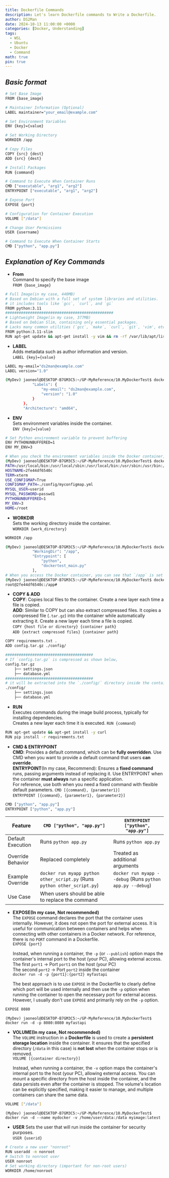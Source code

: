 ```yaml
---
title: Dockerfile Commands
description: Let's learn Dockerfile commands to Write a Dockerfile.
author: DS2Man
date: 2024-10-13 11:00:00 +0000
categories: [Docker, Understanding]
tags:
  - WSL
  - Ubuntu
  - Docker
  - Command
math: true
pin: true
---
```


## *Basic format*

```bash
# Set Base Image
FROM {base_image}

# Maintainer Information (Optional)
LABEL maintainer="your_email@example.com"

# Set Environment Variables
ENV {key}={value}

# Set Working Directory
WORKDIR /app

# Copy Files
COPY {src} {dest}
ADD {src} {dest}

# Install Packages
RUN {command}

# Command to Execute When Container Runs
CMD ["executable", "arg1", "arg2"]
ENTRYPOINT ["executable", "arg1", "arg2"]

# Expose Port
EXPOSE {port}

# Configuration for Container Execution
VOLUME ["/data"]

# Change User Permissions
USER {username}

# Command to Execute When Container Starts
CMD ["python", "app.py"]

```


## *Explanation of Key Commands*

- **From**    
	Command to specify the base image    
	`FROM {base_image}`
		
```bash
# Full Image(in my case, 440MB)
# Based on Debian with a full set of system libraries and utilities.
# it includes tools like `gcc`, `curl`, and `gi`
FROM python:3.11
################################################
# Lightweight Image(in my case, 377MB)
# Based on Debian Slim, containing only essential packages.
# Lacks many common utilities (`gcc`, `make`, `curl`, `git`, 'vim', etc.), requiring manual installation if needed.
FROM python:3.11-slim
RUN apt-get update && apt-get install -y vim && rm -rf /var/lib/apt/lists/*
```

- **LABEL**    
	Adds metadata such as author information and version.    
	`LABEL {key}={value}`
		
```bash
LABEL my-email="ds2man@example.com"
LABEL version="1.0"
```

```bash
(MyDev) jaoneol@DESKTOP-B7GM3C5:~/GP-MyReference/10.MyDockerTest$ docker inspect ds2man/dockertest:v0.1 | grep Label -A 5
            "Labels": {
                "my-email": "ds2man@example.com",
                "version": "1.0"
            }
        },
        "Architecture": "amd64",
```

- **ENV**    
	Sets environment variables inside the container.    
	`ENV {key}={value}`
		
```bash
# Set Python environment variable to prevent buffering
ENV PYTHONUNBUFFERED=1
ENV MY_ENV=3
```

```bash
# When you check the environment variables inside the Docker container, you can see that they are registered.
(MyDev) jaoneol@DESKTOP-B7GM3C5:~/GP-MyReference/10.MyDockerTest$ docker exec -it mydocker env
PATH=/usr/local/bin:/usr/local/sbin:/usr/local/bin:/usr/sbin:/usr/bin:/sbin:/bin
HOSTNAME=2fe44df6540c
TERM=xterm
USE_CONFIGMAP=True
CONFIGMAP_PATH=./config/myconfigmap.yml
MYSQL_USER=userid
MYSQL_PASSWORD=passwd1
PYTHONUNBUFFERED=1
MY_ENV=3
HOME=/root
```

- **WORKDIR**    
	Sets the working directory inside the container.    
	`WORKDIR {work_directory}`
		
```bash
WORKDIR /app
```

```bash
(MyDev) jaoneol@DESKTOP-B7GM3C5:~/GP-MyReference/10.MyDockerTest$ docker inspect mydocker | grep "WorkingDir" -A 4
            "WorkingDir": "/app",
            "Entrypoint": [
                "python",
                "dockertest_main.py"
            ],
# When you access the Docker container, you can see that `/app` is set as the home directory.
(MyDev) jaoneol@DESKTOP-B7GM3C5:~/GP-MyReference/10.MyDockerTest$ docker exec -it mydocker /bin/bash
root@2fe44df6540c:/app# 
```

- **COPY & ADD**    
	**COPY**: Copies local files to the container. Create a new layer each time a file is copied.    
	**ADD**: Similar to COPY but can also extract compressed files. It copies a compressed file (`.tar.gz`) into the container while automatically extracting it. Create a new layer each time a file is copied.    
	`COPY {host file or directory} {container path}`    
	`ADD {extract compressed files} {container path}`    
		
```bash
COPY requirements.txt . 
ADD config.tar.gz ./config/
```

```bash
#######################################
# If `config.tar.gz` is compressed as shown below, 
config.tar.gz 
	├── settings.json 
	├── database.yml
#######################################
# it will be extracted into the `./config/` directory inside the container.
./config/ 
	├── settings.json 
	├── database.yml
```

- **RUN**    
	Executes commands during the image build process, typically for installing dependencies.    
	Creates a new layer each time it is executed.
	`RUN {command}`
		
```bash
RUN apt-get update && apt-get install -y curl 
RUN pip install -r requirements.txt
```

- **CMD & ENTRYPOINT**    
	**CMD**: Provides a default command, which can be **fully overridden**. Use CMD when you want to provide a default command that users **can override**.    
	**ENTRYPOINT**(In my case, Recommend): Ensures a **fixed command** runs, passing arguments instead of replacing it. Use ENTRYPOINT when the container **must always** run a specific application.    
	For reference, use both when you need a fixed command with flexible default parameters.
	`CMD [{command}, {parameter1}]`    
	`ENTRYPOINT [{command}, {parameter1}, {parameter2}]`    
		
```bash
CMD ["python", "app.py"] 
ENTRYPOINT ["python", "app.py"]
```

|Feature|`CMD ["python", "app.py"]`|`ENTRYPOINT ["python", "app.py"]`|
|---|---|---|
|Default Execution|Runs `python app.py`|Runs `python app.py`|
|Override Behavior|Replaced completely|Treated as additional arguments|
|Example Override|`docker run myapp python other_script.py` (Runs `python other_script.py`)|`docker run myapp --debug` (Runs `python app.py --debug`)|
|Use Case|When users should be able to replace the command|

- **EXPOSE(In my case, Not recommended)**    
	The `EXPOSE` command declares the port that the container uses internally.  However, it does not open the port for external access. It is useful for communication between containers and helps when connecting with other containers in a Docker network. For reference, there is no `PORT` command in a Dockerfile.    
	`EXPOSE {port}`    
	
	Instead, when running a container, the `-p` (or `--publish`) option maps the container's internal port to the host (your PC), allowing external access.    
	The first `port1` → Port `port1` on the host (your PC)    
	The second `port2` → Port `port2` inside the container    
	`docker run -d -p {port1}:{port2} myfastapi`    
	
	The best approach is to use `EXPOSE` in the Dockerfile to clearly define which port will be used internally and then use the `-p` option when running the container to open the necessary port for external access. However, I usually don't use `EXPOSE` and primarily rely on the `-p` option.
		
```bash
EXPOSE 8080
```

```
(MyDev) jaoneol@DESKTOP-B7GM3C5:~/GP-MyReference/10.MyDockerTest$ docker run -d -p 8080:8080 myfastapi
```

- **VOLUME(In my case, Not recommended)**    
	The `VOLUME` instruction in a **Dockerfile** is used to create a **persistent storage location** inside the container. It ensures that the specified directory (`/data` in this case) is **not lost** when the container stops or is removed.    
	`VOLUME [{container directory}]`   		
	
	Instead, when running a container, the `-v` option maps the container's internal port to the host (your PC), allowing external access. You can mount a specific directory from the host inside the container,  and the data persists even after the container is stopped. The volume's location can be explicitly specified, making it easier to manage,  and multiple containers can share the same data.     
	
```bash
VOLUME ["/data"]
```

```
(MyDev) jaoneol@DESKTOP-B7GM3C5:~/GP-MyReference/10.MyDockerTest$ docker run -d --name mydocker -v /home/user/data:/data myimage:latest
```

- **USER**
	Sets the user that will run inside the container for security purposes.   
	`USER {userid}`
		
```bash
# Create a new user "nonroot"
RUN useradd -m nonroot 
# Switch to nonroot user
USER nonroot
# Set working directory (important for non-root users) 
WORKDIR /home/nonroot
```